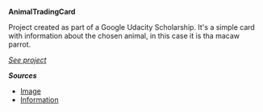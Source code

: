 **AnimalTradingCard**


Project created as part of a Google Udacity Scholarship. It's a simple card with information about the chosen animal, in this case it is tha macaw parrot.

[_See project_](http://htmlpreview.github.io/?https://github.com/annrogal/AnimalTradingCard/blob/master/card.html)

***Sources***

- [Image](https://en.wikipedia.org/wiki/Scarlet_macaw#/media/File:Ara_macao_-Fort_Worth_Zoo-8.jpg)
- [Information](https://en.wikipedia.org/wiki/Scarlet_macaw)

